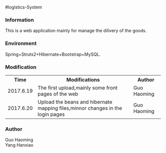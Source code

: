 #logistics-System
<h3>Information</h3>
<p>This is a web application mainly for manage the dilivery of the goods. </p>

<h3>Environment</h3>
<p>Spring+Struts2+Hibernate+Bootstrap+MySQL.</p>

<h3>Modification</h3>
<table>
<tr>
<th>Time</th>
<th>Modifications</th>
<th>Author</th>
</tr>
<tr>
<td>2017.6.19</td>
<td>The first upload,mainly some front pages of the web</td>
<td>Guo Haoming</td>
</tr>
<tr>
<td>2017.6.20</td>
<td>Upload the beans and hibernate mapping files,minnor changes in the login pages</td>
<td>Guo Haoming</td>
</tr>
</table>

<h3>Author</h3>
<p>
Guo Haoming<br/>
Yang Hanxiao<br/>
</p>

